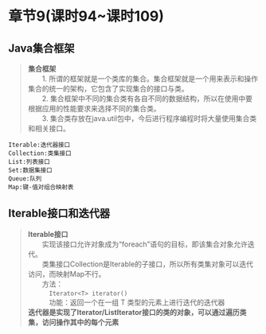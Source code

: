 # 章节9(课时94~课时109)   
## Java集合框架   
> **集合框架**   
> &ensp;&ensp;&ensp;&ensp;1. 所谓的框架就是一个类库的集合。集合框架就是一个用来表示和操作集合的统一的架构，它包含了实现集合的接口与类。    
> &ensp;&ensp;&ensp;&ensp;2. 集合框架中不同的集合类有各自不同的数据结构，所以在使用中要根据应用的性能要求来选择不同的集合类。   
> &ensp;&ensp;&ensp;&ensp;3. 集合类存放在java.util包中，今后进行程序编程时将大量使用集合类和相关接口。   
```
Iterable:迭代器接口
Collection:类集接口
List:列表接口
Set:数据集接口
Queue:队列
Map:键-值对组合映射表  
```
## Iterable接口和迭代器   
> **Iterable接口**   
> &ensp;&ensp;&ensp;&ensp;实现该接口允许对象成为“foreach”语句的目标，即该集合对象允许迭代。   
> &ensp;&ensp;&ensp;&ensp;类集接口Collection是Iterable的子接口，所以所有类集对象可以迭代访问，而映射Map不行。   
> &ensp;&ensp;&ensp;&ensp;方法：   
> &ensp;&ensp;&ensp;&ensp;&ensp;&ensp;`Iterator<T> iterator()`   
> &ensp;&ensp;&ensp;&ensp;&ensp;&ensp;功能：返回一个在一组 T 类型的元素上进行迭代的迭代器   
> **迭代器是实现了Iterator/ListIterator接口的类的对象，可以通过遍历类集，访问操作其中的每个元素**    
